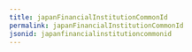 ```yaml
---
title: japanFinancialInstitutionCommonId
permalink: japanFinancialInstitutionCommonId
jsonid: japanfinancialinstitutioncommonid
---
```

